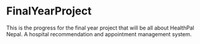 # FinalYearProject
This is the progress for the final year project that will be all about HealthPal Nepal. A hospital recommendation and appointment management system.
